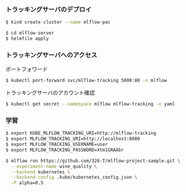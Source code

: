 ### トラッキングサーバのデプロイ
```bash
$ kind create cluster --name mlflow-poc
```
```bash
$ cd mlflow-server
$ helmfile apply
```
### トラッキングサーバへのアクセス
ポートフォワード
```bash
$ kubectl port-forward svc/mlflow-tracking 5000:80 -n mlflow
```
トラッキングサーバのアカウント確認
```bash
$ kubectl get secret --namespace mlflow mlflow-tracking -o yaml
```
### 学習
```bash
$ export KUBE_MLFLOW_TRACKING_URI=http://mlflow-tracking
$ export MLFLOW_TRACKING_URI=http://localhost:8080
$ export MLFLOW_TRACKING_USERNAME=user
$ export MLFLOW_TRACKING_PASSWORD=Xtm1GRAAbr
```
```bash
$ mlflow run https://github.com/326-T/mlflow-project-sample.git \
  --experiment-name wine_quality \
  --backend kubernetes \
  --backend-config .kube/kubernetes_config.json \
  -P alpha=0.5
```